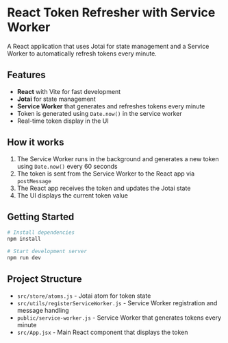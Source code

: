 # React Token Refresher with Service Worker

A React application that uses Jotai for state management and a Service Worker to automatically refresh tokens every minute.

## Features

- **React** with Vite for fast development
- **Jotai** for state management
- **Service Worker** that generates and refreshes tokens every minute
- Token is generated using `Date.now()` in the service worker
- Real-time token display in the UI

## How it works

1. The Service Worker runs in the background and generates a new token using `Date.now()` every 60 seconds
2. The token is sent from the Service Worker to the React app via `postMessage`
3. The React app receives the token and updates the Jotai state
4. The UI displays the current token value

## Getting Started

```bash
# Install dependencies
npm install

# Start development server
npm run dev
```

## Project Structure

- `src/store/atoms.js` - Jotai atom for token state
- `src/utils/registerServiceWorker.js` - Service Worker registration and message handling
- `public/service-worker.js` - Service Worker that generates tokens every minute
- `src/App.jsx` - Main React component that displays the token

